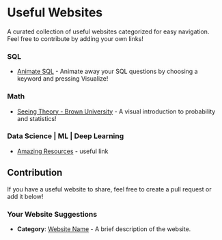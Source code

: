 # Useful Websites

A curated collection of useful websites categorized for easy navigation. Feel free to contribute by adding your own links!

### SQL
- [Animate SQL](https://animatesql.com/) - Animate away your SQL questions by choosing a keyword and pressing Visualize!

### Math
- [Seeing Theory - Brown University](https://seeing-theory.brown.edu/) - A visual introduction to probability and statistics!

### Data Science | ML | Deep Learning
- [Amazing Resources](https://github.com/peggy1502/Amazing-Resources?tab=readme-ov-file) - useful link

## Contribution

If you have a useful website to share, feel free to create a pull request or add it below!

### Your Website Suggestions
- **Category**: [Website Name](URL) - A brief description of the website.
